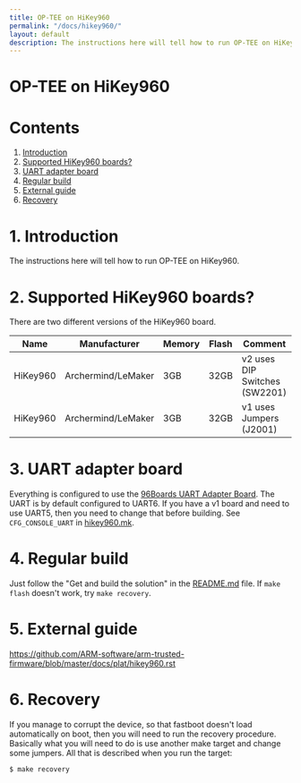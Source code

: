 ```yaml
---
title: OP-TEE on HiKey960
permalink: "/docs/hikey960/"
layout: default
description: The instructions here will tell how to run OP-TEE on HiKey960.
---
```


# OP-TEE on HiKey960

# Contents
1. [Introduction](#1-introduction)
2. [Supported HiKey960 boards?](#2-supported-hikey960-boards)
3. [UART adapter board](#3-uart-adapter-board)
4. [Regular build](#4-regular-build)
5. [External guide](#5-external-guide)
6. [Recovery](#6-recovery)

# 1. Introduction
The instructions here will tell how to run OP-TEE on HiKey960.

# 2. Supported HiKey960 boards?
There are two different versions of the HiKey960 board.

| Name | Manufacturer | Memory | Flash | Comment |
|------|--------------|--------|-------|---------|
| HiKey960 | Archermind/LeMaker | 3GB | 32GB | v2 uses DIP Switches (SW2201) |
| HiKey960 | Archermind/LeMaker | 3GB | 32GB | v1 uses Jumpers (J2001) |

# 3. UART adapter board
Everything is configured to use the [96Boards UART Adapter Board]. The UART is
by default configured to UART6. If you have a v1 board and need to use UART5,
then you need to change that before building. See `CFG_CONSOLE_UART` in
[hikey960.mk].

# 4. Regular build
Just follow the "Get and build the solution" in the [README.md] file. If
`make flash` doesn't work, try `make recovery`.

# 5. External guide
https://github.com/ARM-software/arm-trusted-firmware/blob/master/docs/plat/hikey960.rst

# 6. Recovery
If you manage to corrupt the device, so that fastboot doesn't load automatically
on boot, then you will need to run the recovery procedure. Basically what you
will need to do is use another make target and change some jumpers. All that is
described when you run the target:
```bash
$ make recovery
```

[README.md]: ../../build/
[hikey960.mk]: https://github.com/OP-TEE/build/blob/master/hikey960.mk
[96Boards UART Adapter Board]: http://www.96boards.org/product/uarts
